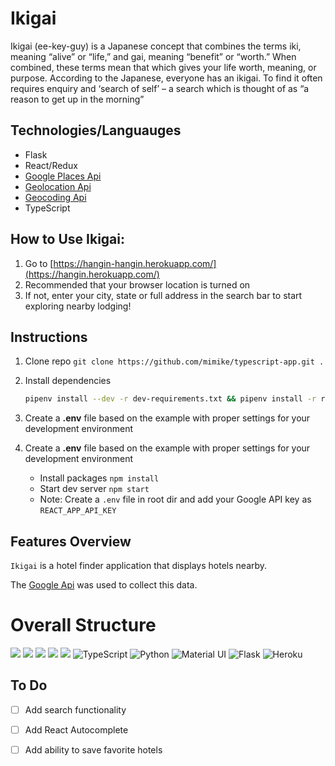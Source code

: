 # Ikigai

Ikigai (ee-key-guy) is a Japanese concept that combines the terms iki, meaning “alive” or “life,” and gai, meaning “benefit” or “worth.”
When combined, these terms mean that which gives your life worth, meaning, or purpose. According to the Japanese, everyone has an ikigai. To find it often requires enquiry and ‘search of self’ – a search which is thought of as “a reason to get up in the morning”



## Technologies/Languauges
- Flask
- React/Redux
-  [Google Places Api](https://developers.google.com/maps/documentation/places/web-service/overview?hl=en_US)
-  [Geolocation Api](https://developers.google.com/maps/documentation/geolocation/overview?hl=en_US)
-  [Geocoding Api](https://developers.google.com/maps/documentation/geocoding/overview?hl=en_US)
- TypeScript

## How to Use Ikigai:

1.  Go to  [https://hangin-hangin.herokuapp.com/](https://hangin.herokuapp.com/)
2.  Recommended that your browser location is turned on
3.  If not, enter your city, state or full address in the search bar to start exploring nearby lodging!


## Instructions
1. Clone repo `git clone https://github.com/mimike/typescript-app.git .`
2. Install dependencies

      ```bash
      pipenv install --dev -r dev-requirements.txt && pipenv install -r requirements.txt
      ```

3. Create a **.env** file based on the example with proper settings for your
   development environment

4. Create a **.env** file based on the example with proper settings for your
   development environment
    - Install packages `npm install`
    - Start dev server `npm start`
    - Note: Create a `.env` file in root dir and add your Google API key as `REACT_APP_API_KEY`


## Features Overview

`Ikigai` is a hotel finder application that displays hotels nearby. 

The [Google Api](https://console.cloud.google.com/apis/library?project=genuine-tuner-154003&rif_reserved) was used to collect this data. 

# Overall Structure
<img src="https://img.shields.io/badge/JavaScript-F7DF1E?style=for-the-badge&logo=javascript&logoColor=black" /> <img src="https://img.shields.io/badge/React-20232A?style=for-the-badge&logo=react&logoColor=61DAFB" />
<img src="https://img.shields.io/badge/Redux-593D88?style=for-the-badge&logo=redux&logoColor=white%22%3E" /> <img src="https://img.shields.io/badge/Node.js-43853D?style=for-the-badge&logo=node.js&logoColor=white%22/%3E" /> 
<img src="https://img.shields.io/badge/CSS-239120?&style=for-the-badge&logo=css3&logoColor=white%22%3E" />
<img alt="TypeScript" src="https://img.shields.io/badge/typescript-%23007ACC.svg?style=for-the-badge&logo=typescript&logoColor=white"/>
<img alt="Python" src="https://img.shields.io/badge/python-%2314354C.svg?style=for-the-badge&logo=python&logoColor=white"/>
<img alt="Material UI" src="https://img.shields.io/badge/materialui-%230081CB.svg?style=for-the-badge&logo=material-ui&logoColor=white"/>
<img alt="Flask" src="https://img.shields.io/badge/flask-%23000.svg?style=for-the-badge&logo=flask&logoColor=white"/>
<img alt="Heroku" src="https://img.shields.io/badge/heroku-%23430098.svg?style=for-the-badge&logo=heroku&logoColor=white"/>

## To Do
- [ ] Add search functionality
- [ ] Add React Autocomplete
- [ ] Add ability to save favorite hotels

